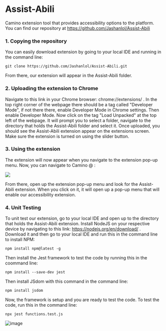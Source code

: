 # Assist-Abili
Camino extension tool that provides accessibility options to the platform. 
You can find our repository at https://github.com/Jashanlol/Assist-Abili

### 1. Copying the repository
You can easily download extension by going to your local IDE and running in the command line:

```
git clone https://github.com/Jashanlol/Assist-Abili.git
```
From there, our extension will appear in the Assist-Abili folder. 

### 2. Uploading the extension to Chrome
Navigate to this link in your Chrome browser: chrome://extensions/  . In the top right corner of the webpage there should be a tag called "Developer Mode", if not there there, enable Developer Mode in Chrome settings. Then enable Developer Mode. Now click on the tag "Load Unpacked" at the top left of the webpage. It will prompt you to select a folder, navigate to the directory that holds the Assist-Abili folder and select it. Once uploaded, you should see the Assist-Abili extension appear on the extensions screen. Make sure the extension is turned on using the slider button.


### 3. Using the extension
The extension will now appear when you navigate to the extension pop-up menu. Now, you can navigate to Camino @ :  

[![](https://img.shields.io/badge/Camino-red?style=for-the-badge)](https://camino.instructure.com/)
  
From there, open up the extension pop-up menu and look for the Assist-Abili extension. When you click on it, it will open up a pop-up menu that will enable our accessibility extension.


### 4. Unit Testing

To unit test our extension, go to your local IDE and open up to the directory that holds the Assist-Abili extension. Install NodeJS on your respective device by navigating to this link: https://nodejs.org/en/download/  . Download it and then go to your local IDE and run this in the command line to install NPM:
```
npm install npm@latest -g
```
Then install the Jest framework to test the code by running this in the coommand line:
```
npm install --save-dev jest
```
Then install JSdom with this command in the command line:
```
npm install jsdom
```
Now, the framework is setup and you are ready to test the code. To test the code, run this in the command line:
 ```
 npx jest functions.test.js
 ```
 
 ![image](https://user-images.githubusercontent.com/92197005/218671340-50375a2d-2387-4978-931f-e8ee96170b46.png)




  



